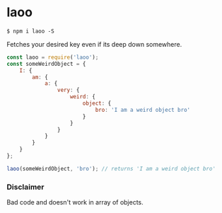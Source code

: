 # laoo

```$ npm i laoo -S ```


Fetches your desired key even if its deep down somewhere. 

```javascript
const laoo = require('laoo');
const someWeirdObject = {
    I: {
        am: {
            a: {
                very: {
                    weird: {
                        object: {
                            bro: 'I am a weird object bro'
                        }
                    }
                }
            }
        }
    }
};

laoo(someWeirdObject, 'bro'); // returns 'I am a weird object bro'
```

### Disclaimer

Bad code and doesn't work in array of objects.
